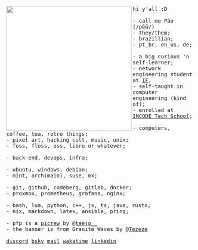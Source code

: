 <p align="left">
  <a href="https://www.instagram.com/p/C5YjB3gq1Kl" alt="Ing from Granite Waves by Tezeze">
    <img src="./assets/banners/granite_waves-ing.gif" align="left" width=336>
  </a>
  <p float="left">
    <samp>
      hi y'all :D<br>
      <br>
      - call me Pão (/pɐ̃w̃/)<br>
      - they/them;<br>
      - brazillian;<br>
      - pt_br, en_us, de;<br>
      <br>
      - a big curious 'n self-learner;<br>
      - network engineering student at <a href="https://portal.ifma.edu.br/instituto">IF</a>;<br>
      - self-taught in computer engineering (kind of);<br>
      - enrolled at <a href="https://www.linkedin.com/school/incode-tech-school">INCODE Tech School</a>;<br>
      <br>
      - computers, coffee, tea, retro things;<br>
      - pixel art, hacking cult, music, unix;<br>
      - foss, floss, oss, libre or whatever;<br>
      <br>
      - back-end, devops, infra;<br>
      <br>
      - ubuntu, windows, debian;<br>
      - mint, arch(main), suse, mx;<br>
      <br>
      - git, github, codeberg, gitlab, docker;<br>
      - proxmox, prometheus, grafana, nginx;<br>
      <br>
      - bash, lua, python, c++, js, ts, java, rusto;<br>
      - nix, markdown, latex, ansible, pring;<br>
      <br>
      - pfp is a <a href="https://picrew.me/share?cd=w4p3bfVKRj">picrew</a> by <a href="https://x.com/TAEJO__">@taejo__</a><br>
      - the banner is from Granite Waves by <a href="https://www.instagram.com/tezeze_art">@Tezeze</a><br>
      <br>
      <a href="https://discordapp.com/users/242367322478739456">discord</a>
        <a href="https://bsky.app/profile/paodelonga.bsky.social">bsky</a>
        <a href="mailto:paodelonga@proton.me">mail</a>
        <a href="https://wakatime.com/@018edc77-7a24-4632-bd86-c0736313ea21">wakatime</a>
        <a href="https://linkedin.com/in/paodelonga">linkedin</a>
    </samp>
  </p>
</p>
